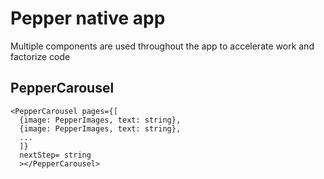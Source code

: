 # Pepper native app
Multiple components are used throughout the app to accelerate work and factorize code

## PepperCarousel
```react
<PepperCarousel pages={[
  {image: PepperImages, text: string},
  {image: PepperImages, text: string},
  ...
  ]}
  nextStep= string
  ></PepperCarousel>
```
